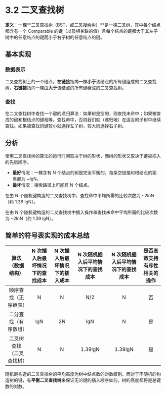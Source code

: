 # 3.2 二叉查找树

**定义**：一棵**二叉查找树（BST，或二叉搜索树）**是一棵二叉树，其中每个结点都含有一个 Comparable 的键（以及相关联的值）且每个结点的键都大于其左子树中的任意结点的键而小于右子树的任意结点的键。

## 基本实现

### 数据表示

二叉查找树上的一个结点，**左链接**指向一棵**小于**该结点的所有键组成的二叉查找树，**右链接**指向一棵由**大于**该结点的所有键组成的二叉查找树。

### 查找

在二叉查找树中查找一个键的递归算法：如果树是空的，则查找未命中；如果被查找的键和根结点的键相等，查找命中，否则我们就（递归地）在适当的子树中继续查找。如果被查找的键较小就选择左子树，较大则选择右子树。

## 分析

使用二叉查找树的算法的运行时间取决于树的形状，而树的形状又取决于键被插入的先后顺序。

* **最好**情况：一棵含有 N 个结点的树是完全平衡的，每条空链接和根结点的距离都为 ~lgN。
* **最坏**情况：搜索路径上可能有 N 个结点。

在由 N 个随机键构造的二叉查找树中，查找命中平均所需的比较次数为 ~2lnN（约 1.39 lgN）。

在由 N 个随机键构造的二叉查找树中插入操作和查找未命中平均所需的比较次数为 ~2lnN（约 1.39 lgN）。

## 简单的符号表实现的成本总结

| 算法（数据结构） | N 次插入后最坏情况下的查找成本 | N 次插入后最坏情况下的插入成本 | N 次随机插入后平均情况下的查找成本 | N 次随机插入后平均情况下的查找成本 | 是否高效支持有序性相关的操作
| :----: | :----: | :----: | :----: | :----: | :----: |
| 顺序查找（无序链表） | N | N | N/2 | N | 否
| 二分查找（有序数组） | lgN | 2N | lgN | N | 是
| 二叉树查找（二叉查找树） | N | N | 1.39lgN | 1.39lgN | 是

随机键构造的二叉查找树的平均高度为树中结点数的对数级别。而对于不随机的构造树的键，有**平衡二叉查找树**来保证无论键的插入顺序如何，树的高度都将是总键数的对数。
